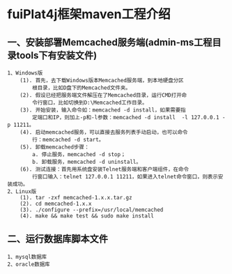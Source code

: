 # fuiPlat4j框架maven工程介绍
## 一、安装部署Memcached服务端(admin-ms工程目录tools下有安装文件)
    1、Windows版
        (1). 首先，去下载Windows版本Memcached服务端，到本地硬盘分区
            根目录，比如D盘下的Memcached文件夹。
        (2). 假设已经把服务端文件解压在了Memcached目录，运行CMD打开命
            令行窗口，比如切换到D:\Memcached工作目录。
        (3). 开始安装，输入命令如：memcached -d install，如果需要指
            定端口和IP，则加上-p和-l参数：memcached -d install  -l 127.0.0.1 -p 11211。
        (4). 启动memcached服务，可以直接去服务列表手动启动，也可以命令
            行：memcached -d start。
        (5). 卸载memcached步骤：
            a. 停止服务，memcached -d stop；
            b. 卸载服务，memcached -d uninstall。
        (6). 测试连接：首先用系统盘安装Telnet服务端和客户端组件，在命令
            行窗口输入：telnet 127.0.0.1 11211，如果进入telnet命令窗口，则表示安装成功。
    2、Linux版
        (1). tar -zxf memcached-1.x.x.tar.gz
        (2). cd memcached-1.x.x
        (3). ./configure --prefix=/usr/local/memcached
        (4). make && make test && sudo make install
## 二、运行数据库脚本文件
    1、mysql数据库
    2、oracle数据库
